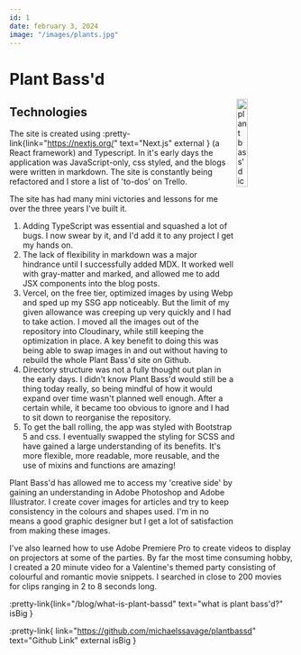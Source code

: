 ```yaml
---
id: 1
date: february 3, 2024
image: "/images/plants.jpg"
---
```


# Plant Bass'd

<img src="/images/plantbassd.png" width="20%" alt="plant bass'd icon" align="right" />

## Technologies

The site is created using :pretty-link{link="https://nextjs.org/" text="Next.js" external } (a React framework) and Typescript. In it's early days the application was JavaScript-only, css styled, and the blogs were written in markdown. The site is constantly being refactored and I store a list of 'to-dos' on Trello.

The site has had many mini victories and lessons for me over the three years I've built it. 

1. Adding TypeScript was essential and squashed a lot of bugs. I now swear by it, and I'd add it to any project I get my hands on.
2. The lack of flexibility in markdown was a major hindrance until I successfully added MDX. It worked well with gray-matter and marked, and allowed me to add JSX components into the blog posts. 
3. Vercel, on the free tier, optimized images by using Webp and sped up my SSG app noticeably. But the limit of my given allowance was creeping up very quickly and I had to take action. I moved all the images out of the repository into Cloudinary, while still keeping the optimization in place. A key benefit to doing this was being able to swap images in and out without having to rebuild the whole Plant Bass'd site on Github.
4. Directory structure was not a fully thought out plan in the early days. I didn't know Plant Bass'd would still be a thing today really, so being mindful of how it would expand over time wasn't planned well enough. After a certain while, it became too obvious to ignore and I had to sit down to reorganise the repository.
5. To get the ball rolling, the app was styled with Bootstrap 5 and css. I eventually swapped the styling for SCSS and have gained a large understanding of its benefits. It's more flexible, more readable, more reusable, and the use of mixins and functions are amazing!

Plant Bass'd has allowed me to access my 'creative side' by gaining an understanding in Adobe Photoshop and Adobe Illustrator. I create cover images for articles and try to keep consistency in the colours and shapes used. I'm in no means a good graphic designer but I get a lot of satisfaction from making these images.

I've also learned how to use Adobe Premiere Pro to create videos to display on projectors at some of the parties. By far the most time consuming hobby, I created a 20 minute video for a Valentine's themed party consisting of colourful and romantic movie snippets. I searched in close to 200 movies for clips ranging in 2 to 8 seconds long. 

:pretty-link{link="/blog/what-is-plant-bassd" text="what is plant bass'd?" isBig }

:pretty-link{ link="https://github.com/michaelssavage/plantbassd" text="Github Link" external isBig }